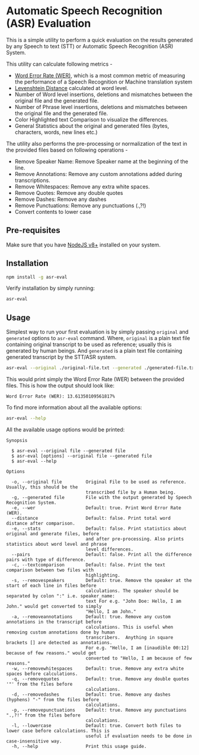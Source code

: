 # Automatic Speech Recognition (ASR) Evaluation

This is a simple utility to perform a quick evaluation on the results generated by any Speech to text (STT) or Automatic Speech Recognition (ASR) System.

This utility can calculate following metrics -
* [Word Error Rate (WER)](https://en.wikipedia.org/wiki/Word_error_rate), which is a most common metric of measuring the performance of a Speech Recognition or Machine translation system
* [Levenshtein Distance](https://en.wikipedia.org/wiki/Levenshtein_distance) calculated at word level.
* Number of Word level insertions, deletions and mismatches between the original file and the generated file.
* Number of Phrase level insertions, deletions and mismatches between the original file and the generated file.
* Color Highlighted text Comparison to visualize the differences.
* General Statistics about the original and generated files (bytes, characters, words, new lines etc.)

The utility also performs the pre-processing or normalization of the text in the provided files based on following operations -
* Remove Speaker Name: Remove Speaker name at the beginning of the line.
* Remove Annotations: Remove any custom annotations added during transcriptions.
* Remove Whitespaces: Remove any extra white spaces.
* Remove Quotes: Remove any double quotes
* Remove Dashes: Remove any dashes
* Remove Punctuations: Remove any punctuations (.,?!)
* Convert contents to lower case

## Pre-requisites
Make sure that you have [NodeJS v8+](https://nodejs.org/en/download/) installed on your system.

## Installation
```bash
npm install -g asr-eval
```
Verify installation by simply running:
```bash
asr-eval
```

## Usage
Simplest way to run your first evaluation is by simply passing `original` and `generated` options to `asr-eval` command.
Where, `original` is a plain text file containing original transcript to be used as reference; usually this is generated by human beings.
And `generated` is a plain text file containing generated transcript by the STT/ASR system.

```bash
asr-eval --original ./original-file.txt --generated ./generated-file.txt
```

This would print simply the Word Error Rate (WER) between the provided files. This is how the output should look like:
```
Word Error Rate (WER): 13.61350109561817%
```

To find more information about all the available options:
```bash
asr-eval --help
```
All the available usage options would be printed:
```
Synopsis

  $ asr-eval --original file --generated file           
  $ asr-eval [options] --original file --generated file 
  $ asr-eval --help                                     

Options

  -o, --original file         Original File to be used as reference. Usually, this should be the            
                              transcribed file by a Human being.                                            
  -g, --generated file        File with the output generated by Speech Recognition System.                  
  -e, --wer                   Default: true. Print Word Error Rate (WER).                                   
  --distance                  Default: false. Print total word distance after comparison.                   
  -e, --stats                 Default: false. Print statistics about original and generate files, before    
                              and after pre-processing. Also prints statistics about word level and phrase  
                              level differences.                                                            
  --pairs                     Default: false. Print all the difference pairs with type of difference.       
  -c, --textcomparison        Default: false. Print the text comparison between two files with              
                              highlighting.                                                                 
  -s, --removespeakers        Default: true. Remove the speaker at the start of each line in files before   
                              calculations. The speaker should be separated by colon ":" i.e. speaker_name: 
                              text For e.g. "John Doe: Hello, I am John." would get converted to simply     
                              "Hello, I am John."                                                           
  -a, --removeannotations     Default: true. Remove any custom annotations in the transcript before         
                              calculations. This is useful when removing custom annotations done by human   
                              transcribers.  Anything in square brackets [] are detected as annotations.    
                              For e.g. "Hello, I am [inaudible 00:12] because of few reasons." would get    
                              converted to "Hello, I am because of few reasons."                            
  -w, --removewhitespaces     Default: true. Remove any extra white spaces before calculations.             
  -q, --removequotes          Default: true. Remove any double quotes '"' from the files before             
                              calculations.                                                                 
  -d, --removedashes          Default: true. Remove any dashes (hyphens) "-" from the files before          
                              calculations.                                                                 
  -p, --removepunctuations    Default: true. Remove any punctuations ".,?!" from the files before           
                              calculations.                                                                 
  -l, --lowercase             Default: true. Convert both files to lower case before calculations. This is  
                              useful if evaluation needs to be done in case-insensitive way.                
  -h, --help                  Print this usage guide.                              
```

